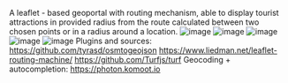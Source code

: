 A leaflet - based geoportal with routing mechanism, able to display tourist attractions in provided radius from the route calculated between two chosen points or in a radius around a location.
![image](https://github.com/fszafran/geoportal/assets/118478151/068e7122-c82d-4130-aea0-6fd2c82faa39)
![image](https://github.com/fszafran/geoportal/assets/118478151/911cb70d-e6d0-4024-9629-c84527d12f25)
![image](https://github.com/fszafran/geoportal/assets/118478151/f0e5b806-b081-4cee-ad9f-d83acbda0161)
![image](https://github.com/fszafran/geoportal/assets/118478151/6ecc715f-83af-4e33-900a-1fa7269acc07)
![image](https://github.com/fszafran/geoportal/assets/118478151/e1c52040-e7e8-4080-b562-ae0165f80a1a)
Plugins and sources:
https://github.com/tyrasd/osmtogeojson
https://www.liedman.net/leaflet-routing-machine/
https://github.com/Turfjs/turf
Geocoding + autocompletion: https://photon.komoot.io
